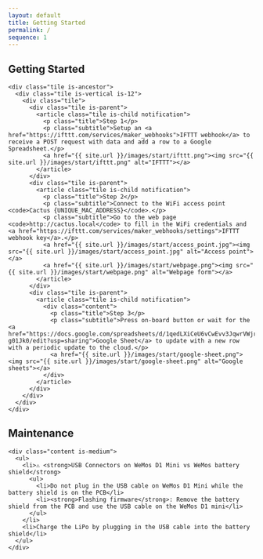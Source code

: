 ```yaml
---
layout: default
title: Getting Started
permalink: /
sequence: 1
---
```


<section class="section is-small">
  <div class="container">
    <h2 class="title is-1">Getting Started</h2>

    <div class="tile is-ancestor">
      <div class="tile is-vertical is-12">
        <div class="tile">
          <div class="tile is-parent">
            <article class="tile is-child notification">
              <p class="title">Step 1</p>
              <p class="subtitle">Setup an <a href="https://ifttt.com/services/maker_webhooks">IFTTT webhook</a> to receive a POST request with data and add a row to a Google Spreadsheet.</p>
              <a href="{{ site.url }}/images/start/ifttt.png"><img src="{{ site.url }}/images/start/ifttt.png" alt="IFTTT"></a>
            </article>
          </div>
          <div class="tile is-parent">
            <article class="tile is-child notification">
              <p class="title">Step 2</p>
              <p class="subtitle">Connect to the WiFi access point <code>Cactus {UNIQUE_MAC_ADDRESS}</code>.</p>
              <p class="subtitle">Go to the web page <code>http://cactus.local</code> to fill in the WiFi credentials and <a href="https://ifttt.com/services/maker_webhooks/settings">IFTTT webhook key</a>.</p>
              <a href="{{ site.url }}/images/start/access_point.jpg"><img src="{{ site.url }}/images/start/access_point.jpg" alt="Access point"></a>
              <a href="{{ site.url }}/images/start/webpage.png"><img src="{{ site.url }}/images/start/webpage.png" alt="Webpage form"></a>
            </article>
          </div>
          <div class="tile is-parent">
            <article class="tile is-child notification">
              <div class="content">
                <p class="title">Step 3</p>
                <p class="subtitle">Press on-board button or wait for the <a href="https://docs.google.com/spreadsheets/d/1qedLXiCeU6vCwEvv3JqwrVWjrriB8L3DA9Xp-g01Jk0/edit?usp=sharing">Google Sheet</a> to update with a new row with a periodic update to the cloud.</p>
                <a href="{{ site.url }}/images/start/google-sheet.png"><img src="{{ site.url }}/images/start/google-sheet.png" alt="Google sheets"></a>
              </div>
            </article>
          </div>
        </div>
      </div>
    </div>
  </div>
</section>

<section class="section is-small">
  <div class="container">
    <h2 class="title is-1">Maintenance</h2>

    <div class="content is-medium">
      <ul>
        <li>⚠️ <strong>USB Connectors on WeMos D1 Mini vs WeMos battery shield</strong>
          <ul>
            <li>Do not plug in the USB cable on WeMos D1 Mini while the battery shield is on the PCB</li>
            <li><strong>Flashing firmware</strong>: Remove the battery shield from the PCB and use the USB cable on the WeMos D1 mini</li>
          </ul>
        </li>
        <li>Charge the LiPo by plugging in the USB cable into the battery shield</li>
      </ul>
    </div>
  </div>
</section>
